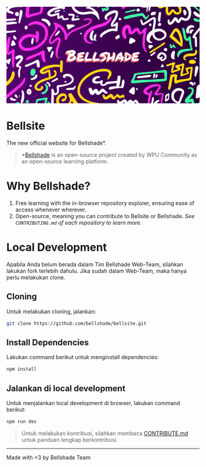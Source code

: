 ![Bellsite Cover](https://raw.githubusercontent.com/bellshade/bellsite/refs/heads/main/static/cover.webp)

# Bellsite

The new official website for Bellshade\*.

> \*[Bellshade](https://github.com/bellshade) is an open-source project created by WPU Community as an open-source learning platform.

# Why Bellshade?

1. Free learning with the in-browser repository explorer, ensuring ease of access whenever wherever.
2. Open-source, meaning you can contribute to Bellsite or Bellshade. _See `CONTRIBUTING.md` of each repository to learn more._

# Local Development

Apabila Anda belum berada dalam Tim Bellshade Web-Team, silahkan lakukan fork terlebih dahulu. Jika sudah dalam Web-Team, maka hanya perlu melakukan clone.

## Cloning

Untuk melakukan cloning, jalankan:

```bash
git clone https://github.com/bellshade/bellsite.git
```

## Install Dependencies

Lakukan command berikut untuk menginstall dependencies:

```bash
npm install
```

## Jalankan di local development

Untuk menjalankan local development di browser, lakukan command berikut:

```bash
npm run dev
```

> Untuk melakukan kontribusi, silahkan membaca [CONTRIBUTE.md](https://github.com/bellshade/bellsite/blob/main/CONTRIBUTING.md) untuk panduan lengkap berkontribusi.

---

Made with <3 by Bellshade Team
